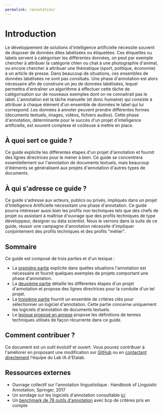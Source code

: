 ```yaml
---
permalink: /annotation/
---
```


# Introduction

Le développement de solutions d'intelligence artificielle nécessite souvent de disposer de données dites labélisées ou étiquetées. Ces étiquettes ou labels servent à catégoriser les différentes données, on peut par exemple chercher à attribuer la catégorie chien ou chat à une photographie d'animal, ou encore chercher à attribuer une thématique (sport, politique, économie) à un article de presse. Dans beaucoup de situations, ces ensembles de données labélisées ne sont pas consitués. Une phase d'annotation est alors nécessaire afin de construire un jeu de données labélisées, lequel permettra d'entraîner un algorithme à effectuer cette tâche de catégorisation sur de nouveaux exemples dont on ne connaitrait pas le label. L'annotation est la tâche manuelle (et donc humaine) qui consiste à attribuer à chaque élément d'un ensemble de données le label qui lui correspond. Les données à annoter peuvent prendre différentes formes (documents textuels, images, vidéos, fichiers audios). Cette phase d'annotation, déterminante pour le succès d'un projet d'intelligence artificielle, est souvent complexe et coûteuse à mettre en place. 


## À quoi sert ce guide ?

Ce guide explicite les différentes étapes d'un projet d'annotation et fournit des lignes directrices pour le mener à bien. Ce guide se concentrera essentiellement sur l'annotation de documents textuels, mais beaucoup d'éléments se généralisent aux projets d'annotation d'autres types de documents. 


## À qui s'adresse ce guide ?

Ce guide s'adresse aux acteurs, publics ou privés, impliqués dans un projet d'Intelligence Artificielle nécessitant une phase d'annotation. Ce guide pourra intéresser aussi bien les profils non techniques tels que des chefs de projet ou assistant à maîtrise d'ouvrage que des profils techniques de type développeur, designer ou data scientist. Nous le verrons dans la suite de ce guide, réussir une campagne d'annotation nécessite d'impliquer conjointement des profils techniques et des profils "métier". 


## Sommaire

Ce guide est composé de trois parties et d'un lexique :

- La [première partie](1-pourquoi-annoter.md) explicite dans quelles situations l'annotation est nécessaire et fournit quelques exemples de projets comportant une phase d'annotation. 
- La [deuxième partie](2-comment-annoter.md) détaille les différentes étapes d'un projet d'annotation et propose des lignes directrices pour la conduite d'un tel projet.
- La [troisième partie](3-les-logiciels-d'annotation.md) fournit un ensemble de critères clés pour sélectionner un logiciel d'annotation. Cette partie concerne uniquement les logiciels d'annotation de documents textuels. 
- Le [lexique proposé en annexe](4-lexique.md) propose les définitions de termes techniques utilisés de façon récurrente dans ce guide. 


## Comment contribuer ?

Ce document est un outil évolutif et ouvert. Vous pouvez contribuer à l'améliorer en proposant une modification sur [GitHub](https://github.com/etalab/guides.etalab.gouv.fr/edit/master/pseudonymisation/) ou en [contactant directement](mailto:lab-ia@data.gouv.fr) l'équipe du Lab IA d'Etalab. 

## Ressources externes 

- Ouvrage collectif sur l'annotation lingustistique : Handbook of Linguistic Annotation, Springer, 2017
- Un sondage sur les logiciels d'annotation consultable [ici](https://github.com/alvations/annotate-questionnaire)
- Un [benchmark de 78 outils d'annotation](https://academic.oup.com/bib/article/doi/10.1093/bib/bbz130/5670958#190144135 ) avec bcp de critères pris en compte 